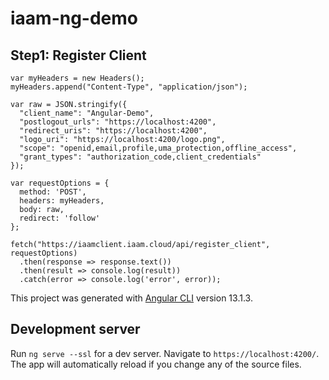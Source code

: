# iaam-ng-demo

## Step1: Register Client
````
var myHeaders = new Headers();
myHeaders.append("Content-Type", "application/json");

var raw = JSON.stringify({
  "client_name": "Angular-Demo",
  "postlogout_urls": "https://localhost:4200",
  "redirect_uris": "https://localhost:4200",
  "logo_uri": "https://localhost:4200/logo.png",
  "scope": "openid,email,profile,uma_protection,offline_access",
  "grant_types": "authorization_code,client_credentials"
});

var requestOptions = {
  method: 'POST',
  headers: myHeaders,
  body: raw,
  redirect: 'follow'
};

fetch("https://iaamclient.iaam.cloud/api/register_client", requestOptions)
  .then(response => response.text())
  .then(result => console.log(result))
  .catch(error => console.log('error', error));
````

This project was generated with [Angular CLI](https://github.com/angular/angular-cli) version 13.1.3.

## Development server

Run `ng serve --ssl` for a dev server. Navigate to `https://localhost:4200/`. The app will automatically reload if you change any of the source files.

